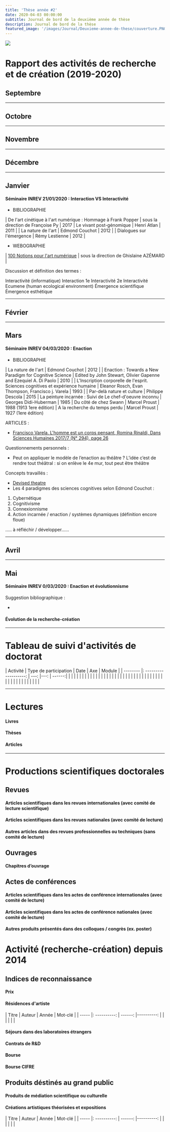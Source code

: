 ```yaml
---
title: 'Thèse année #2'
date: 2020-04-03 00:00:00
subtitle: Journal de bord de la deuxième année de thèse
description: Journal de bord de la thèse
featured_image: '/images/Journal/Deuxieme-annee-de-these/couverture.PNG'
---
```


![](/images/Journal/Deuxieme-annee-de-these/1.PNG)


# Rapport des activités de recherche et de création (2019-2020)

## Septembre

---

## Octobre

---

## Novembre

---

## Décembre

---

## Janvier

#### Séminaire INREV 21/01/2020 : Interaction VS Interactivité

* BIBLIOGRAPHIE

| De l'art cinétique à l'art numérique : Hommage à Frank Popper | sous la direction de Françoise Py | 2017
| Le vivant post-génomique | Henri Atlan | 2011 |
| La nature de l'art | Edmond Couchot | 2012 |
| Dialogues sur l'émergence | Rémy Lestienne | 2012 |

* WEBOGRAPHIE

| [100 Notions pour l'art numérique](http://leden.org/sam/artNumerique/index.php?langue=fr) | sous la direction de Ghislaine AZÉMARD | 

Discussion et définition des termes : 

Interactivité (informatique)
Interaction
1e Interactivité
2e Interactivité
Ecumene (human ecological environment)
Émergence scientifique
Émergence esthétique

---

## Février

---

## Mars

#### Séminaire INREV 04/03/2020 : Enaction

* BIBLIOGRAPHIE 

| La nature de l'art | Edmond Couchot | 2012 |
| Enaction : Towards a New Paradigm for Cognitive Science | Edited by John Stewart, Olivier Gapenne and Ezequiel A. Di Paolo | 2010 |
| L'Inscription corporelle de l'esprit. Sciences cognitives et expérience humaine | Eleanor Rosch, Evan Thompson, Francisco j. Varela | 1993 |
| Par-delà nature et culture | Philippe Descola | 2015
| La peinture incarnée : Suivi de Le chef-d'oeuvre inconnu | Georges Didi-Huberman | 1985
| Du côté de chez Swann | Marcel Proust | 1988 (1913 1ere édition)
| A la recherche du temps perdu | Marcel Proust | 1927 (1ere édition)

ARTICLES : 

* [Francisco Varela. L'homme est un corps pensant, Romina Rinaldi, Dans Sciences Humaines 2017/7 (N° 294), page 26](https://www.cairn.info/magazine-sciences-humaines-2017-7-page-26.htm#)

Questionnements personnels : 

* Peut on appliquer le modèle de l’enaction au théâtre ? L’idée c’est de rendre tout théâtral : si on enlève le 4e mur, tout peut être théâtre

Concepts travaillés : 

* [Devised theatre](https://en.wikipedia.org/wiki/Devised_theatre)
* Les 4 paradigmes des sciences cognitives selon Edmond Couchot : 

1. Cybernétique
2. Cognitivisme
3. Connexionnisme
4. Action incarnée / enaction / systèmes dynamiques (définition encore floue)

..... à réfléchir / développer......


---

## Avril

---

## Mai

#### Séminaire INREV 0/03/2020 : Enaction et évolutionnisme

Suggestion bibliographique : 

* 


#### Évolution de la recherche-création

---

# Tableau de suivi d'activités de doctorat

| Activité | Type de participation | Date | Axe | Module |
| -------- |: -------------------: | ---: |---: | ------:|
|          |                       |      |     |        |
|          |                       |      |     |        |
|          |                       |      |     |        |
|          |                       |      |     |        |
|          |                       |      |     |        |
|          |                       |      |     |        |
|          |                       |      |     |        |
|          |                       |      |     |        |

---

# Lectures

#### Livres


#### Thèses


#### Articles 

---

# Productions scientifiques doctorales

## Revues

#### Articles scientifiques dans les revues internationales (avec comité de lecture scientifique)

#### Articles scientifiques dans les revues nationales (avec comité de lecture)

#### Autres articles dans des revues professionnelles ou techniques (sans comité de lecture)

## Ouvrages

#### Chapitres d’ouvrage

## Actes de conférences

#### Articles scientifiques dans les actes de conférence internationales (avec comité de lecture)

#### Articles scientifiques dans les actes de conférence nationales (avec comité de lecture)

#### Autres produits présentés dans des colloques / congrès (ex. poster)

# Activité (recherche-création) depuis 2014

## Indices de reconnaissance

#### Prix

#### Résidences d'artiste

| Titre | Auteur | Année | Mot-clé |
| ----- |: ----------: | ------: |----------: |
|       |              |         |            |

#### Séjours dans des laboratoires étrangers

#### Contrats de R&D

#### Bourse

#### Bourse CIFRE

## Produits déstinés au grand public

#### Produits de médiation scientifique ou culturelle

#### Créations artistiques théorisées et expositions

| Titre | Auteur | Année | Mot-clé |
| ----- |: ----------: | ------: |----------: |
|       |              |         |            |